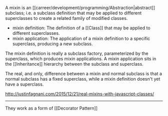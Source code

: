 A mixin is an [[carreer/development/programming/Abstraction|abstract]] subclass; i.e. a subclass definition that may be applied to different superclasses to create a related family of modified classes.

- mixin definition: The definition of a [[Class]] that may be applied to different superclasses.
- mixin application: The application of a mixin definition to a specific superclass, producing a new subclass.

The mixin definition is really a subclass factory, parameterized by the superclass, which produces mixin applications. A mixin application sits in the [[Inheritance]] hierarchy between the subclass and superclass.

The real, and only, difference between a mixin and normal subclass is that a normal subclass has a fixed superclass, while a mixin definition doesn't yet have a superclass.

http://justinfagnani.com/2015/12/21/real-mixins-with-javascript-classes/

---

They work as a form of [[Decorator Pattern]]
